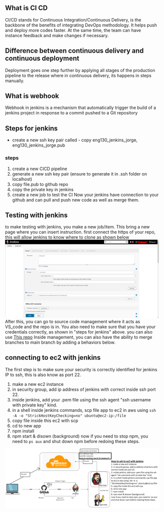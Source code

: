 ## What is CI CD
CI/CD stands for Continuous Integration/Continuous Delivery, is the backbone of the benefits of integrating DevOps methodology. It helps push and deploy more codes faster. At the same time, the team can have instance feedback and make changes if necessary.
## Difference between continuous delivery and continuous deployment 
Deployment goes one step further by applying all stages of the production pipeline to the release where in continuous delivery, its happens in steps manually.
## What is webhook
Webhook in jenkins is a mechanism that automatically trigger the build of a jenkins project in response to a commit pushed to a Git repository

## Steps for jenkins
- create a new ssh key pair called - copy eng130_jenkins_jorge, eng130_jenkins_jorge.pub
### steps

1. create a new CICD pipeline
2. generate a new ssh key pair (ensure to generate it in .ssh folder on localhost)
3. copy file.pub to github repo
4. copy the private key in jenkins
5. create a new job to test the CI
Now your jenkins have connection to your github and can pull and push new code as well as merge them.
## Testing with jenkins
to make testing with jenkins, you make a new job/item. This bring a new page where you can insert instruction. first connect the https of your repo, this will allow jenkins to know where to clone as shown below
<img src="./images/jenkins_item.png" />
After this, you can go to source code management where it acts as VS_code and the repo is in. You also need to make sure that you have your credentials correctly, as shown in "steps for jenkins" above. you can also use <a href="https://github.com/Jorge2091/git_github_setup/tree/main/ssh_setup">This repo</a>
Inside management, you can also have the ability to merge branches to main branch by adding a behaviors below.

## connecting to ec2 with jenkins
The first step is to make sure your security is correctly identified for jenkins IP to ssh, this is also know as port 22.
1. make a new ec2 instance
2. in security group, add ip address of jenkins with correct inside ssh port 22.
3. inside jenkins, add your .pem file using the ssh agent "ssh username with private key" kind.
4. in a shell inside jenkins commands, scp file app to ec2 in aws using `ssh -A -o "StrickHostKeyChecking=no" ubuntu@ec2-ip:/file`
5. copy file inside this ec2 with scp
6. cd to new app
7. npm install
8. npm start & disown (background)
now if you need to stop npm, you need to `ps aux` and shut down npm before redoing these steps.
<img src="./images/jekins_pipeline.png"/>